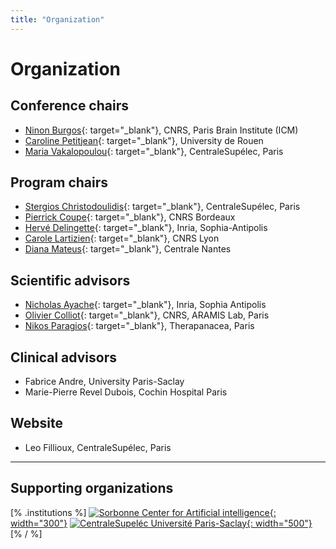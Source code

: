 ```yaml
---
title: "Organization"
---
```


# Organization

## Conference chairs

* [Ninon Burgos](https://ninonburgos.com/){: target="_blank"}, CNRS, Paris Brain Institute (ICM)
* [Caroline Petitjean](https://pagesperso.litislab.fr/cpetitjean/){: target="_blank"}, University de Rouen
* [Maria Vakalopoulou](https://mariavak.github.io/){: target="_blank"}, CentraleSupélec, Paris

## Program chairs

* [Stergios Christodoulidis](https://stergioc.github.io/){: target="_blank"}, CentraleSupélec, Paris
* [Pierrick Coupe](https://sites.google.com/site/pierrickcoupe/){: target="_blank"}, CNRS Bordeaux
* [Hervé Delingette](https://www-sop.inria.fr/members/Herve.Delingette/){: target="_blank"}, Inria, Sophia-Antipolis
* [Carole Lartizien](https://scholar.google.fr/citations?user=na6f2dQAAAAJ&hl=fr){: target="_blank"}, CNRS Lyon
* [Diana Mateus](https://scholar.google.com/citations?user=kr_GYOsAAAAJ&hl=fr){: target="_blank"}, Centrale Nantes

## Scientific advisors

* [Nicholas Ayache](https://www-sop.inria.fr/members/Nicholas.Ayache/){: target="_blank"}, Inria, Sophia Antipolis
* [Olivier Colliot](https://scholar.google.ca/citations?user=uOsWxtMAAAAJ&hl=fr){: target="_blank"}, CNRS, ARAMIS Lab, Paris
* [Nikos Paragios](https://scholar.google.fr/citations?user=7edhlaQAAAAJ&hl=fr){: target="_blank"}, Therapanacea, Paris

## Clinical advisors

* Fabrice Andre, University Paris-Saclay
* Marie-Pierre Revel Dubois, Cochin Hospital Paris

## Website

* Leo Fillioux, CentraleSupélec, Paris

---
## Supporting organizations
[% .institutions %]
[![Sorbonne Center for Artificial intelligence](/assets/logos/scai.svg){: width="300"}](https://scai.sorbonne-universite.fr)
[![CentraleSupeléc Université Paris-Saclay](/assets/logos/centrale.png){: width="500"}](https://www.centralesupelec.fr/)
[% / %]

